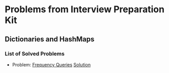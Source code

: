 # Problems from Interview Preparation Kit

## Dictionaries and HashMaps

### List of Solved Problems

- Problem: [Frequency Queries](https://www.hackerrank.com/challenges/frequency-queries/problem?h_l=interview&playlist_slugs%5B%5D=interview-preparation-kit&playlist_slugs%5B%5D=dictionaries-hashmaps)
  [Solution](https://github.com/anksank/Hackerrank/blob/master/Practice/Interview%20Preparation%20Kit/Dictionaries%20and%20HashMaps/005-Frequency-Queries.java)
